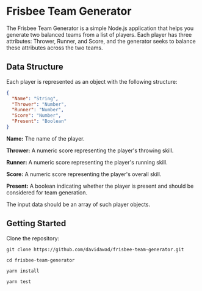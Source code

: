 # Frisbee Team Generator

The Frisbee Team Generator is a simple Node.js application that helps you generate two balanced teams from a list of players. Each player has three attributes: Thrower, Runner, and Score, and the generator seeks to balance these attributes across the two teams.

## Data Structure

Each player is represented as an object with the following structure:

```json
{
  "Name": "String",
  "Thrower": "Number",
  "Runner": "Number",
  "Score": "Number",
  "Present": "Boolean"
}
```

**Name:** The name of the player.

**Thrower:** A numeric score representing the player's throwing skill.

**Runner:** A numeric score representing the player's running skill.

**Score:** A numeric score representing the player's overall skill.

**Present:** A boolean indicating whether the player is present and should be considered for team generation.

The input data should be an array of such player objects.

## Getting Started
Clone the repository:

```
git clone https://github.com/davidawad/frisbee-team-generator.git
```
```
cd frisbee-team-generator
```
```
yarn install
```
```
yarn test
```




